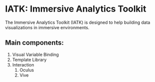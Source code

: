 # IATK: Immersive Analytics Toolkit

The Immersive Analytics Toolkit (IATK) is designed to help building data visualizations in immersive environments.

## Main components:
1. Visual Variable Binding
1. Template Library
1. Interaction
   1. Oculus 
   1. Vive

